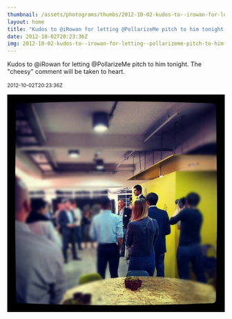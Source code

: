 ```yaml
---
thumbnail: /assets/photograms/thumbs/2012-10-02-kudos-to--irowan-for-letting--pollarizeme-pitch-to-him-tonight--the--cheesy--comment-will-be-taken-to-heart-.jpg
layout: home
title: "Kudos to @iRowan for letting @PollarizeMe pitch to him tonight. The \"cheesy\" comment will be taken to heart."
date: 2012-10-02T20:23:36Z
img: 2012-10-02-kudos-to--irowan-for-letting--pollarizeme-pitch-to-him-tonight--the--cheesy--comment-will-be-taken-to-heart-.jpg
---
```


Kudos to @iRowan for letting @PollarizeMe pitch to him tonight. The "cheesy" comment will be taken to heart.

<small>2012-10-02T20:23:36Z</small>

![Kudos to @iRowan for letting @PollarizeMe pitch to him tonight. The "cheesy" comment will be taken to heart.](/assets/photograms/original/2012-10-02-kudos-to--irowan-for-letting--pollarizeme-pitch-to-him-tonight--the--cheesy--comment-will-be-taken-to-heart-.jpg)
